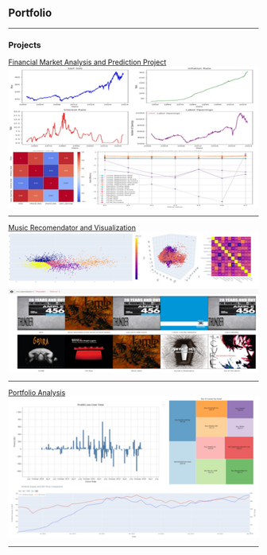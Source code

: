 ## Portfolio

---

### Projects

[Financial Market Analysis and Prediction Project](/market_prediction)
<img src="images/market_prediction_thumbnail.jpeg?raw=true"/>

---
[Music Recomendator and Visualization](/music_recomendator)
<img src="images/recomendator_thumbnail.jpg?raw=true"/>

---
[Portfolio Analysis](/portfolio_analysis)
<img src="images/portfolio_analysis_thumbnail.jpg?raw=true"/>

---
